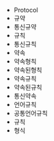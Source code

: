 - Protocol
- 규약
- 통신규약
- 규칙
- 통신규칙
- 약속
- 약속형칙
- 약속된형칙
- 약속규칙
- 약속된규칙
- 통신약속
- 언어규칙
- 공통언어규칙
- 규칙
- 형식